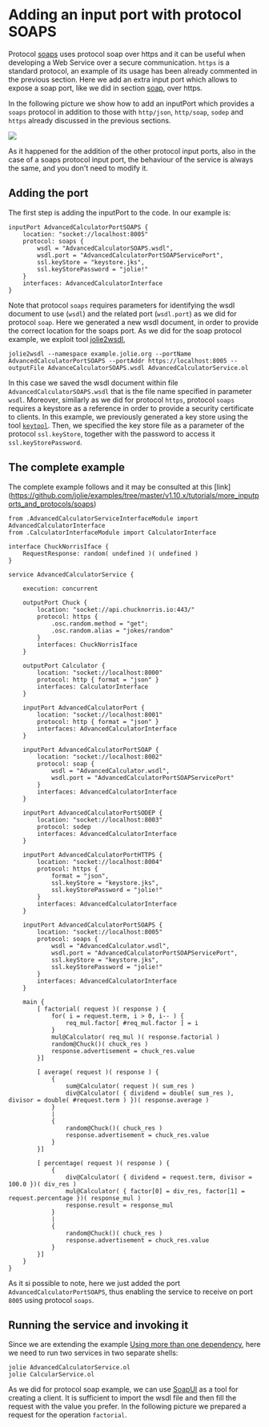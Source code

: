 # Adding an input port with protocol SOAPS

Protocol [soaps](../soap/README.md) uses protocol soap over https and it can be useful when developing a Web Service over a secure communication. `https` is a standard protocol, an example of its usage has been already commented in the previous section. Here we add an extra input port which allows to expose a soap port, like we did in section [soap](../soap/README.md), over https.

In the following picture we show how to add an inputPort which provides a `soaps` protocol in addition to those with `http/json`, `http/soap`, `sodep` and `https` already discussed in the previous sections.

![](../../../assets/image/more_inputports_and_protocols_soaps.png)

As it happened for the addition of the other protocol input ports, also in the case of a soaps protocol input port, the behaviour of the service is always the same, and you don't need to modify it.

## Adding the port

The first step is adding the inputPort to the code. In our example is:

```jolie
inputPort AdvancedCalculatorPortSOAPS {
    location: "socket://localhost:8005"
    protocol: soaps {
        wsdl = "AdvancedCalculatorSOAPS.wsdl",
        wsdl.port = "AdvancedCalculatorPortSOAPServicePort",
        ssl.keyStore = "keystore.jks",
        ssl.keyStorePassword = "jolie!"
    }
    interfaces: AdvancedCalculatorInterface
}

```

Note that protocol `soaps` requires parameters for identifying the wsdl document to use (`wsdl`) and the related port (`wsdl.port`) as we did for protocol `soap`. Here we generated a new wsdl document, in order to provide the correct location for the soaps port. As we did for the soap protocol example, we exploit tool [jolie2wsdl](../../../language-tools-and-standard-library/web-services/jolie2wsdl/README.md),

```jolie
jolie2wsdl --namespace example.jolie.org --portName AdvancedCalculatorPortSOAPS --portAddr https://localhost:8005 --outputFile AdvanceCalculatorSOAPS.wsdl AdvancedCalculatorService.ol
```

In this case we saved the wsdl document within file `AdvancedCalculatorSOAPS.wsdl` that is the file name specified in parameter `wsdl`.
Moreover, similarly as we did for protocol `https`, protocol `soaps` requires a keystore as a reference in order to provide a security certificate to clients.  In this example, we previously generated a key store using the tool [`keytool`](https://dzone.com/articles/keytool-commandutility-to-generate-a-keystorecerti). Then, we specified the key store file as a parameter of the protocol `ssl.keyStore`, together with the password to access it `ssl.keyStorePassword`.

## The complete example

The complete example follows and it may be consulted at this [link]
(<https://github.com/jolie/examples/tree/master/v1.10.x/tutorials/more_inputports_and_protocols/soaps>)

```jolie
from .AdvancedCalculatorServiceInterfaceModule import AdvancedCalculatorInterface
from .CalculatorInterfaceModule import CalculatorInterface

interface ChuckNorrisIface {
    RequestResponse: random( undefined )( undefined )
}

service AdvancedCalculatorService {

    execution: concurrent

    outputPort Chuck {
        location: "socket://api.chucknorris.io:443/"
        protocol: https {
            .osc.random.method = "get";
            .osc.random.alias = "jokes/random"
        }
        interfaces: ChuckNorrisIface
    }

    outputPort Calculator {
        location: "socket://localhost:8000"
        protocol: http { format = "json" }
        interfaces: CalculatorInterface
    }

    inputPort AdvancedCalculatorPort {
        location: "socket://localhost:8001"
        protocol: http { format = "json" }
        interfaces: AdvancedCalculatorInterface
    }

    inputPort AdvancedCalculatorPortSOAP {
        location: "socket://localhost:8002"
        protocol: soap {
            wsdl = "AdvancedCalculator.wsdl",
            wsdl.port = "AdvancedCalculatorPortSOAPServicePort"
        }
        interfaces: AdvancedCalculatorInterface
    }

    inputPort AdvancedCalculatorPortSODEP {
        location: "socket://localhost:8003"
        protocol: sodep 
        interfaces: AdvancedCalculatorInterface
    }

    inputPort AdvancedCalculatorPortHTTPS {
        location: "socket://localhost:8004"
        protocol: https { 
            format = "json",
            ssl.keyStore = "keystore.jks",
            ssl.keyStorePassword = "jolie!"
        }
        interfaces: AdvancedCalculatorInterface
    }

    inputPort AdvancedCalculatorPortSOAPS {
        location: "socket://localhost:8005"
        protocol: soaps {
            wsdl = "AdvancedCalculator.wsdl",
            wsdl.port = "AdvancedCalculatorPortSOAPServicePort",
            ssl.keyStore = "keystore.jks",
            ssl.keyStorePassword = "jolie!"
        }
        interfaces: AdvancedCalculatorInterface
    }

    main {
        [ factorial( request )( response ) {
            for( i = request.term, i > 0, i-- ) {
                req_mul.factor[ #req_mul.factor ] = i
            }
            mul@Calculator( req_mul )( response.factorial )    
            random@Chuck()( chuck_res )
            response.advertisement = chuck_res.value            
        }]

        [ average( request )( response ) {
            {
                sum@Calculator( request )( sum_res )
                div@Calculator( { dividend = double( sum_res ), divisor = double( #request.term ) })( response.average )
            }
            |
            {
                random@Chuck()( chuck_res )
                response.advertisement = chuck_res.value
            }
        }]

        [ percentage( request )( response ) {
            {
                div@Calculator( { dividend = request.term, divisor = 100.0 })( div_res )
                mul@Calculator( { factor[0] = div_res, factor[1] = request.percentage })( response_mul )
                response.result = response_mul
            }
            |
            {
                random@Chuck()( chuck_res )
                response.advertisement = chuck_res.value
            }
        }]
    }
}
```

As it si possible to note, here we just added the port `AdvancedCalculatorPortSOAPS`, thus enabling the service to receive on port `8005` using protocol `soaps`.

## Running the service and invoking it

Since we are extending the example [Using more than one dependency](https://docs.jolie-lang.org/v1.10.x/tutorials/using-more-than-one-dependency/), here we need to run two services in two separate shells:

```jolie
jolie AdvancedCalculatorService.ol
jolie CalcularService.ol
```

As we did for protocol soap example, we can use  [SoapUI](https://www.soapui.org/) as a tool for creating a client. It is sufficient to import the wsdl file and then fill the request with the value you prefer. In the following picture we prepared a request for the operation `factorial`.
